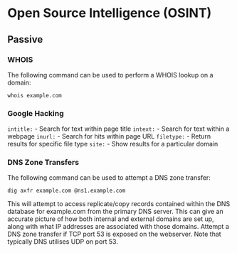 # Open Source Intelligence (OSINT)

## Passive

### WHOIS

The following command can be used to perform a WHOIS lookup on a domain:

`whois example.com`

### Google Hacking
`intitle:`  - Search for text within page title
`intext:`   - Search for text within a webpage
`inurl:`    - Search for hits within page URL
`filetype:` - Return results for specific file type
`site:`     - Show results for a particular domain


### DNS Zone Transfers

The following command can be used to attempt a DNS zone transfer:

`dig axfr example.com @ns1.example.com`

This will attempt to access replicate/copy records contained within the DNS database for example.com from the primary DNS server.  This can give an accurate picture of how both internal and external domains are set up, along with what IP addresses are associated with those domains.  Attempt a DNS zone transfer if TCP port 53 is exposed on the webserver.  Note that typically DNS utilises UDP on port 53.


